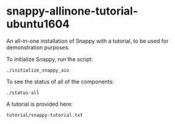 # snappy-allinone-tutorial-ubuntu1604

An all-in-one installation of Snappy with a tutorial, to be used for demonstration purposes.


To initialize Snappy, run the script:

	./initialize_snappy_aio


To see the status of all of the components:

	./status-all


A tutorial is provided here:

	tutorial/snappy-tutorial.txt
